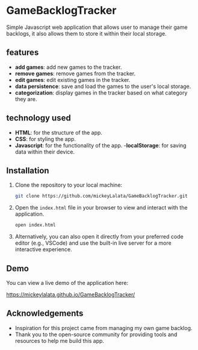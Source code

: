 # GameBacklogTracker

Simple Javascript web application that allows user to manage their game backlogs, it also allows them to store it within their local storage.

## features
- **add games**: add new games to the tracker.
- **remove games**: remove games from the tracker.
- **edit games**: edit existing games in the tracker.
- **data persistence**: save and load the games to the user's local storage.
- **categorization**: display games in the tracker based on what category they are.

## technology used
- **HTML**: for the structure of the app.
- **CSS**: for styling the app.
- **Javascript**: for the functionality of the app.
-**localStorage**: for saving data within their device.

## Installation

1. Clone the repository to your local machine:

    ```bash
    git clone https://github.com/mickeyLalata/GameBacklogTracker.git
    ```

2. Open the `index.html` file in your browser to view and interact with the application.

    ```bash
    open index.html
    ```

3. Alternatively, you can also open it directly from your preferred code editor (e.g., VSCode) and use the built-in live server for a more interactive experience.

## Demo

You can view a live demo of the application here:

https://mickeylalata.github.io/GameBacklogTracker/

## Acknowledgements

- Inspiration for this project came from managing my own game backlog.
- Thank you to the open-source community for providing tools and resources to help me build this app.
